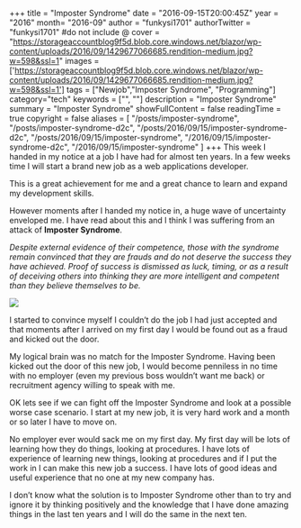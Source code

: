 +++
title = "Imposter Syndrome"
date = "2016-09-15T20:00:45Z"
year = "2016"
month= "2016-09"
author = "funkysi1701"
authorTwitter = "funkysi1701" #do not include @
cover = "https://storageaccountblog9f5d.blob.core.windows.net/blazor/wp-content/uploads/2016/09/1429677066685.rendition-medium.jpg?w=598&ssl=1"
images = ['https://storageaccountblog9f5d.blob.core.windows.net/blazor/wp-content/uploads/2016/09/1429677066685.rendition-medium.jpg?w=598&ssl=1']
tags = ["Newjob","Imposter Syndrome", "Programming"]
category="tech"
keywords = ["", ""]
description =  "Imposter Syndrome"
summary = "Imposter Syndrome"
showFullContent = false
readingTime = true
copyright = false
aliases = [
    "/posts/imposter-syndrome",
    "/posts/imposter-syndrome-d2c",
    "/posts/2016/09/15/imposter-syndrome-d2c",
    "/posts/2016/09/15/imposter-syndrome",
    "/2016/09/15/imposter-syndrome-d2c",
    "/2016/09/15/imposter-syndrome"
]
+++
This week I handed in my notice at a job I have had for almost ten years. In a few weeks time I will start a brand new job as a web applications developer.

This is a great achievement for me and a great chance to learn and expand my development skills.

However moments after I handed my notice in, a huge wave of uncertainty enveloped me. I have read about this and I think I was suffering from an attack of **Imposter Syndrome**.

*Despite external evidence of their competence, those with the syndrome remain convinced that they are frauds and do not deserve the success they have achieved. Proof of success is dismissed as luck, timing, or as a result of deceiving others into thinking they are more intelligent and competent than they believe themselves to be.*

![](https://storageaccountblog9f5d.blob.core.windows.net/blazor/wp-content/uploads/2016/09/1429677066685.rendition-medium.jpg?w=598&ssl=1)

I started to convince myself I couldn’t do the job I had just accepted and that moments after I arrived on my first day I would be found out as a fraud and kicked out the door.

My logical brain was no match for the Imposter Syndrome. Having been kicked out the door of this new job, I would become penniless in no time with no employer (even my previous boss wouldn’t want me back) or recruitment agency willing to speak with me.

OK lets see if we can fight off the Imposter Syndrome and look at a possible worse case scenario. I start at my new job, it is very hard work and a month or so later I have to move on.

No employer ever would sack me on my first day. My first day will be lots of learning how they do things, looking at procedures. I have lots of experience of learning new things, looking at procedures and if I put the work in I can make this new job a success. I have lots of good ideas and useful experience that no one at my new company has.

I don’t know what the solution is to Imposter Syndrome other than to try and ignore it by thinking positively and the knowledge that I have done amazing things in the last ten years and I will do the same in the next ten.